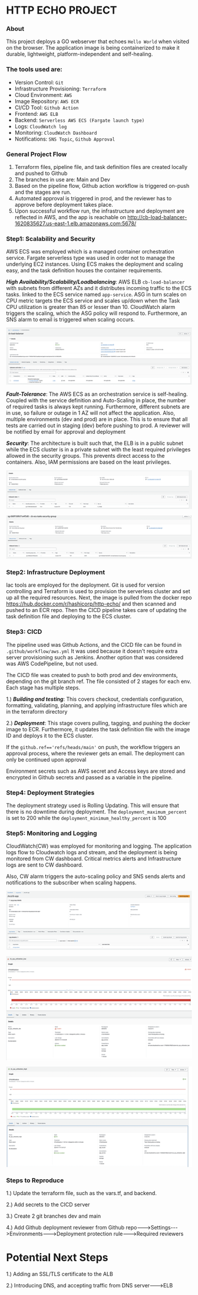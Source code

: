 # HTTP ECHO PROJECT

### About
This project deploys a GO webserver that echoes `Hello World` when visited on the browser. The application image is being containerized to make it durable, lightweight, platform-independent and self-healing.

### The tools used are:

*  Version Control: `Git`
*  Infrastructure Provisioning: `Terraform`
*  Cloud Environment: `AWS`
*  Image Repository: `AWS ECR`
*  CI/CD Tool: `Github Action`
*  Frontend: `AWS ELB`
*  Backend: `Serverless AWS ECS (Fargate launch type)`
*  Logs: `CloudWatch log`
*  Monitoring: `CloudWatch Dashboard`
*  Notifications: `SNS Topic`, `Github Approval`

### General Project Flow
1. Terraform files, pipeline file, and task definition files are created locally and pushed to Github 
2. The branches in use are: Main and Dev
3. Based on the pipeline flow, Github action workflow is triggered on-push and the stages are run.
4. Automated approval is triggered in prod, and the reviewer has to approve before deployment takes place. 
5. Upon successful workflow run, the infrastructure and deployment are reflected in AWS, and the app is reachable on http://cb-load-balancer-1620835627.us-east-1.elb.amazonaws.com:5678/
 
### Step1: Scalability and Security
AWS ECS was employed which is a managed container orchestration service. Fargate serverless type was used in order not to manage the underlying EC2 instances. Using ECS makes the deployment and scaling easy, and the task definition houses the container requirements. 

**_High Availability/Scalability/Loadbalancing_**: AWS ELB `cb-load-balancer` with subnets from different AZs and it distributes incoming traffic to the ECS tasks. linked to the ECS service named `app-service`. ASG in turn scales on CPU metric targets the ECS service and scales up/down when the Task CPU utilization is greater than 85 or lesser than 10. CloudWatch alarm triggers the scaling, which the ASG policy will respond to. Furthermore, an SNS alarm to email is triggered when scaling occurs.

![ELB](ELB.png)


**_Fault-Tolerance_**: The AWS ECS as an orchestration service is self-healing. Coupled with the service definition and Auto-Scaling in place, the number of required tasks is always kept running. Furthermore, different subnets are in use, so failure or outage in 1 AZ will not affect the application. Also, multiple environments (dev and prod) are in place. This is to ensure that all tests are carried out in staging (dev) before pushing to prod. A reviewer will be notified by email for approval and deployment

**_Security_**: The architecture is built such that, the ELB is in a public subnet while the ECS cluster is in a private subnet with the least required privileges allowed in the security groups. This prevents direct access to the containers. Also, IAM permissions are based on the least privileges.

![ELB-SG](ELB_SG.png)

![ECS-SG](ECS_SG.png)


### Step2: Infrastructure Deployment
Iac tools are employed for the deployment. Git is used for version controlling and Terraform is used to provision the serverless cluster and set up all the required resources. Next, the image is pulled from the docker repo https://hub.docker.com/r/hashicorp/http-echo/ and then scanned and pushed to an ECR repo. Then the CICD pipeline takes care of updating the task definition file and deploying to the ECS cluster.

### Step3: CICD

The pipeline used was Github Actions, and the CICD file can be found in `.github/workflow/aws.yml` It was used because it doesn't require extra server provisioning such as Jenkins. Another option that was considered was AWS CodePipeline, but not used.

The CICD file was created to push to both prod and dev environments, depending on the git branch ref. The file consisted of 2 stages for each env. Each stage has multiple steps. 

1.) **_Building and testing_**: This covers checkout, credentials configuration, formatting, validating, planning, and applying infrastructure files which are in the terraform directory

2.) **_Deployment_**: This stage covers pulling, tagging, and pushing the docker image to ECR. Furthermore, it updates the task definition file with the image ID and deploys it to the ECS cluster.

If the `github.ref=='refs/heads/main'` on push, the workflow triggers an approval process, where the reviewer gets an email. The deployment can only be continued upon approval

Environment secrets such as AWS secret and Access keys are stored and encrypted in Github secrets and passed as a variable in the pipeline.

### Step4: Deployment Strategies
The deployment strategy used is Rolling Updating. This will ensure that there is no downtime during deployment. The `deployment_maximum_percent` is set to 200 while the `deployment_minimum_healthy_percent` is 100

### Step5: Monitoring and Logging
CloudWatch(CW) was employed for monitoring and logging. The application logs flow to Cloudwatch logs and stream, and the deployment is being monitored from CW dashboard. Critical metrics alerts and Infrastructure logs are sent to CW dashboard.

Also, CW alarm triggers the auto-scaling policy and SNS sends alerts and notifications to the subscriber when scaling happens.

![CW Log group](CW_loggroup.png)

![CW Alarms](CW_CPU_low.png)

![CW Alarms](CW_CPU_high.png)

### Steps to Reproduce
1.) Update the terraform file, such as the vars.tf, and backend.

2.) Add secrets to the CICD server

3.) Create 2 git branches dev and main

4.) Add Github deployment reviewer from Github repo--->Settings--->Environments--->Deployment protection rule--->Required reviewers


# Potential Next Steps

1.) Adding an SSL/TLS certificate to the ALB

2.) Introducing DNS, and accepting traffic from DNS server--->ELB
